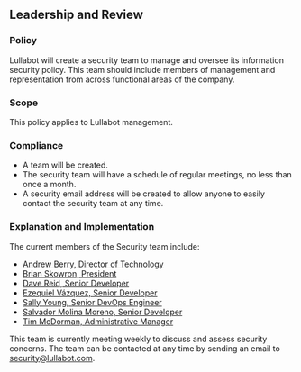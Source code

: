 ## Leadership and Review

### Policy
Lullabot will create a security team to manage and oversee its information security policy. This team should include members of management and representation from across functional areas of the company.

### Scope
This policy applies to Lullabot management.

### Compliance
- A team will be created.
- The security team will have a schedule of regular meetings, no less than once a month.
- A security email address will be created to allow anyone to easily contact the security team at any time.

### Explanation and Implementation

The current members of the Security team include:

- [Andrew Berry, Director of Technology](https://www.lullabot.com/about/andrew-berry)
- [Brian Skowron, President](https://www.lullabot.com/about/brian-skowron)
- [Dave Reid, Senior Developer](https://www.lullabot.com/about/dave-reid)
- [Ezequiel Vázquez, Senior Developer](https://www.lullabot.com/about/ezequiel-vazquez)
- [Sally Young, Senior DevOps Engineer](https://www.lullabot.com/about/sally-young)
- [Salvador Molina Moreno, Senior Developer](https://www.lullabot.com/about/salvador-molina-moreno)
- [Tim McDorman, Administrative Manager](https://www.lullabot.com/about/tim-mcdorman)

This team is currently meeting weekly to discuss and assess security concerns. The team can be contacted at any time by sending an email to security@lullabot.com.
